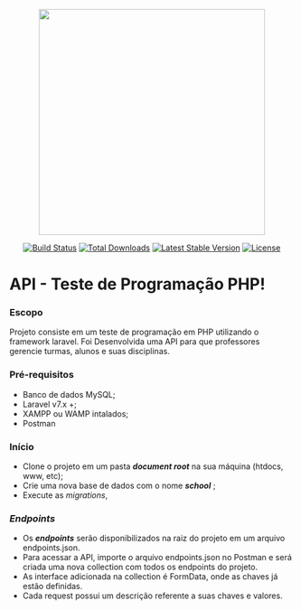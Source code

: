 <p align="center"><img src="https://laravel.com/img/logomark.min.svg" width="400"></p>

<p align="center">
<a href="https://travis-ci.org/laravel/framework"><img src="https://travis-ci.org/laravel/framework.svg" alt="Build Status"></a>
<a href="https://packagist.org/packages/laravel/framework"><img src="https://poser.pugx.org/laravel/framework/d/total.svg" alt="Total Downloads"></a>
<a href="https://packagist.org/packages/laravel/framework"><img src="https://poser.pugx.org/laravel/framework/v/stable.svg" alt="Latest Stable Version"></a>
<a href="https://packagist.org/packages/laravel/framework"><img src="https://poser.pugx.org/laravel/framework/license.svg" alt="License"></a>
</p>

# API - Teste de Programação PHP! 
### Escopo
Projeto consiste em um teste de programação em PHP utilizando o framework laravel.  Foi Desenvolvida uma API para que professores gerencie turmas, alunos e suas disciplinas.

### Pré-requisitos
- Banco de dados MySQL;
- Laravel v7.x +;
- XAMPP ou WAMP intalados;
- Postman

### Início

 - Clone o projeto em um pasta ***document root*** na sua máquina (htdocs, www, etc);
 - Crie uma nova base de dados com o nome ***school*** ;
 - Execute as *migrations*,
 

### *Endpoints*

- Os ***endpoints*** serão disponibilizados na raiz do projeto em um arquivo endpoints.json. 
- Para acessar a API, importe o arquivo endpoints.json no Postman e será criada uma nova collection com todos os endpoints do projeto.
- As interface adicionada na collection é FormData, onde as chaves já estão definidas.
- Cada request possui um descrição referente a suas chaves e valores.